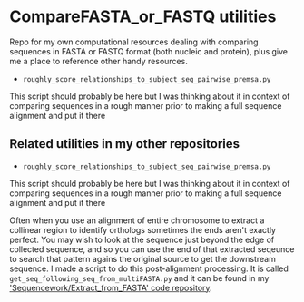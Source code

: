 CompareFASTA_or_FASTQ utilities
===============================

Repo for my own computational resources dealing with comparing sequences in FASTA or FASTQ format (both nucleic and protein), plus give me a place to reference other handy resources.

- `roughly_score_relationships_to_subject_seq_pairwise_premsa.py`

This script should probably be here but I was thinking about it in context of comparing sequences in a rough manner prior to making a full sequence alignment and put it there


Related utilities in my other repositories
------------------------------------------

- `roughly_score_relationships_to_subject_seq_pairwise_premsa.py`

This script should probably be here but I was thinking about it in context of comparing sequences in a rough manner prior to making a full sequence alignment and put it there


  Often when you use an alignment of entire chromosome to extract a collinear region to identify orthologs sometimes the ends aren't exactly perfect. You may wish to look at the sequence just beyond the edge of collected sequence, and so you can use the end of that extracted seqeunce to search that pattern agains the original source to get the downstream sequence. I made a script to do this post-alignment processing. It is called `get_seq_following_seq_from_multiFASTA.py` and it can be found in my ['Sequencework/Extract_from_FASTA' code repository](https://github.com/fomightez/sequencework/tree/master/Extract_from_FASTA).
  
